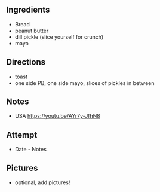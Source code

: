 ## Ingredients
* Bread
* peanut butter
* dill pickle (slice yourself for crunch)
* mayo

## Directions
* toast
* one side PB, one side mayo, slices of pickles in between

## Notes
* USA https://youtu.be/AYr7y-JfhN8

## Attempt
* Date - Notes

## Pictures
* optional, add pictures!
